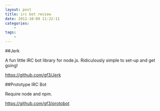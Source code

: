 ```yaml
--- 
layout: post
title: irc bot review
date: 2012-10-09 11:22:11
categories:
    - 
tags:
    -
---
```

##Jerk

A fun little IRC bot library for node.js. Ridiculously simple to set-up and get going!

https://github.com/gf3/Jerk

##Prototype IRC Bot

Require node and npm.

https://github.com/gf3/protobot
